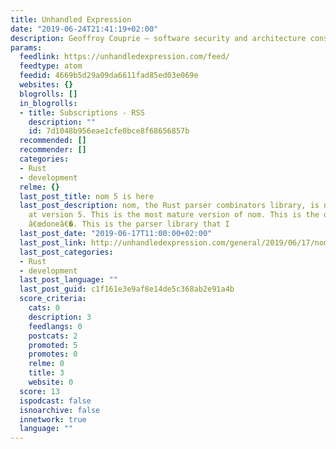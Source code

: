 ```yaml
---
title: Unhandled Expression
date: "2019-06-24T21:41:19+02:00"
description: Geoffroy Couprie – software security and architecture consultant
params:
  feedlink: https://unhandledexpression.com/feed/
  feedtype: atom
  feedid: 4669b5d29a09da6611fad85ed03e069e
  websites: {}
  blogrolls: []
  in_blogrolls:
  - title: Subscriptions - RSS
    description: ""
    id: 7d1048b956eae1cfe0bce8f68656857b
  recommended: []
  recommender: []
  categories:
  - Rust
  - development
  relme: {}
  last_post_title: nom 5 is here
  last_post_description: nom, the Rust parser combinators library, is now available
    at version 5. This is the most mature version of nom. This is the one that feels
    â€œdoneâ€�. This is the parser library that I
  last_post_date: "2019-06-17T11:00:00+02:00"
  last_post_link: http://unhandledexpression.com/general/2019/06/17/nom-5-is-here.html
  last_post_categories:
  - Rust
  - development
  last_post_language: ""
  last_post_guid: c1f161e3e9af8e14de5c368ab2e91a4b
  score_criteria:
    cats: 0
    description: 3
    feedlangs: 0
    postcats: 2
    promoted: 5
    promotes: 0
    relme: 0
    title: 3
    website: 0
  score: 13
  ispodcast: false
  isnoarchive: false
  innetwork: true
  language: ""
---
```

